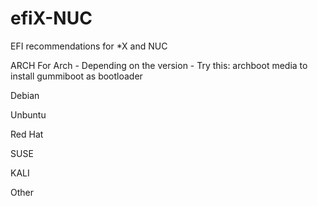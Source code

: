 # efiX-NUC
EFI recommendations for *X and NUC


ARCH
For Arch - Depending on the version - Try this:
        archboot media to install
        gummiboot as bootloader
        
Debian

Unbuntu

Red Hat

SUSE

KALI

Other
